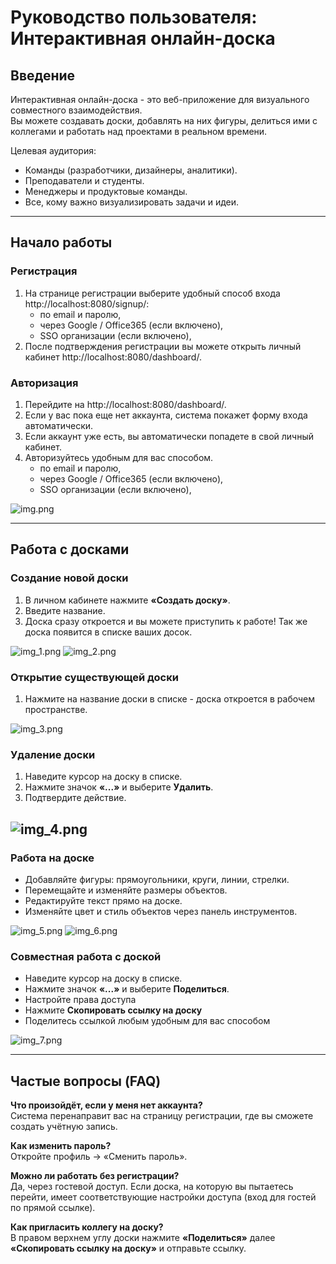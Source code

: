 # Руководство пользователя: Интерактивная онлайн-доска

## Введение

Интерактивная онлайн-доска - это веб-приложение для визуального совместного взаимодействия.  
Вы можете создавать доски, добавлять на них фигуры, делиться ими с коллегами и работать над проектами в реальном времени.

Целевая аудитория:
- Команды (разработчики, дизайнеры, аналитики).
- Преподаватели и студенты.
- Менеджеры и продуктовые команды.
- Все, кому важно визуализировать задачи и идеи.

---

## Начало работы

### Регистрация
1. На странице регистрации выберите удобный способ входа http://localhost:8080/signup/:
    - по email и паролю,
    - через Google / Office365 (если включено),
    - SSO организации (если включено),
2. После подтверждения регистрации вы можете открыть личный кабинет http://localhost:8080/dashboard/.

### Авторизация
1. Перейдите на http://localhost:8080/dashboard/.
2. Если у вас пока еще нет аккаунта, система покажет форму входа автоматически.
3. Если аккаунт уже есть, вы автоматически попадете в свой личный кабинет.
3. Авторизуйтесь удобным для вас способом.
   - по email и паролю,
   - через Google / Office365 (если включено),
   - SSO организации (если включено),
   
![img.png](img.png)

---

## Работа с досками

### Создание новой доски
1. В личном кабинете нажмите **«Создать доску»**.
2. Введите название.
3. Доска сразу откроется и вы можете приступить к работе! Так же доска появится в списке ваших досок.

![img_1.png](img_1.png)
![img_2.png](img_2.png)

### Открытие существующей доски
1. Нажмите на название доски в списке - доска откроется в рабочем пространстве.

![img_3.png](img_3.png)

### Удаление доски
1. Наведите курсор на доску в списке.
2. Нажмите значок **«...»** и выберите **Удалить**.
3. Подтвердите действие.

![img_4.png](img_4.png)
---

### Работа на доске
- Добавляйте фигуры: прямоугольники, круги, линии, стрелки.
- Перемещайте и изменяйте размеры объектов.
- Редактируйте текст прямо на доске.
- Изменяйте цвет и стиль объектов через панель инструментов.

![img_5.png](img_5.png)
![img_6.png](img_6.png)

### Совместная работа с доской
- Наведите курсор на доску в списке.
- Нажмите значок **«...»** и выберите **Поделиться**.
- Настройте права доступа
- Нажмите **Скопировать ссылку на доску**
- Поделитесь ссылкой любым удобным для вас способом

![img_7.png](img_7.png)

---

## Частые вопросы (FAQ)

**Что произойдёт, если у меня нет аккаунта?**  
Система перенаправит вас на страницу регистрации, где вы сможете создать учётную запись.

**Как изменить пароль?**  
Откройте профиль → «Сменить пароль».

**Можно ли работать без регистрации?**  
Да, через гостевой доступ. Если доска, на которую вы пытаетесь перейти, имеет соответствующие настройки доступа (вход для гостей по прямой ссылке).

**Как пригласить коллегу на доску?**  
В правом верхнем углу доски нажмите **«Поделиться»** далее **«Скопировать ссылку на доску»** и отправьте ссылку.
